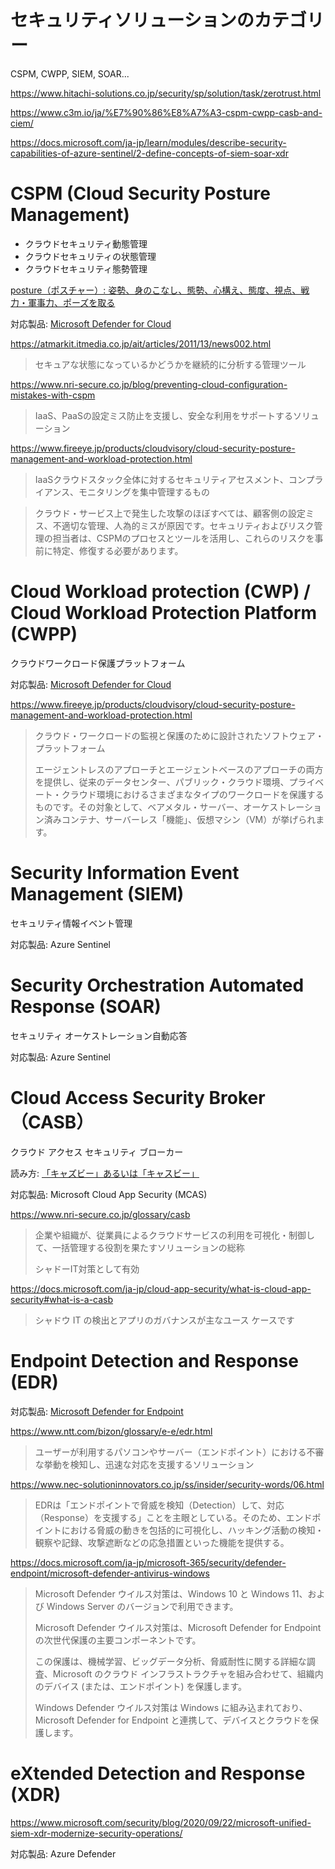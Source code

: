 # セキュリティソリューションのカテゴリー

CSPM, CWPP, SIEM, SOAR...

https://www.hitachi-solutions.co.jp/security/sp/solution/task/zerotrust.html

https://www.c3m.io/ja/%E7%90%86%E8%A7%A3-cspm-cwpp-casb-and-ciem/

https://docs.microsoft.com/ja-jp/learn/modules/describe-security-capabilities-of-azure-sentinel/2-define-concepts-of-siem-soar-xdr

# CSPM (Cloud Security Posture Management)

- クラウドセキュリティ動態管理
- クラウドセキュリティの状態管理
- クラウドセキュリティ態勢管理

[posture（ポスチャー）: 姿勢、身のこなし、態勢、心構え、態度、視点、戦力・軍事力、ポーズを取る](https://ejje.weblio.jp/content/posture)

対応製品: [Microsoft Defender for Cloud](https://docs.microsoft.com/en-us/azure/defender-for-cloud/defender-for-cloud-introduction)

https://atmarkit.itmedia.co.jp/ait/articles/2011/13/news002.html

> セキュアな状態になっているかどうかを継続的に分析する管理ツール

https://www.nri-secure.co.jp/blog/preventing-cloud-configuration-mistakes-with-cspm

> IaaS、PaaSの設定ミス防止を支援し、安全な利用をサポートするソリューション

https://www.fireeye.jp/products/cloudvisory/cloud-security-posture-management-and-workload-protection.html

> IaaSクラウドスタック全体に対するセキュリティアセスメント、コンプライアンス、モニタリングを集中管理するもの

> クラウド・サービス上で発生した攻撃のほぼすべては、顧客側の設定ミス、不適切な管理、人為的ミスが原因です。セキュリティおよびリスク管理の担当者は、CSPMのプロセスとツールを活用し、これらのリスクを事前に特定、修復する必要があります。

# Cloud Workload protection (CWP) / Cloud Workload Protection Platform (CWPP)

クラウドワークロード保護プラットフォーム

対応製品: [Microsoft Defender for Cloud](https://docs.microsoft.com/en-us/azure/defender-for-cloud/defender-for-cloud-introduction)

https://www.fireeye.jp/products/cloudvisory/cloud-security-posture-management-and-workload-protection.html

> クラウド・ワークロードの監視と保護のために設計されたソフトウェア・プラットフォーム
> 
> エージェントレスのアプローチとエージェントベースのアプローチの両方を提供し、従来のデータセンター、パブリック・クラウド環境、プライベート・クラウド環境におけるさまざまなタイプのワークロードを保護するものです。その対象として、ベアメタル・サーバー、オーケストレーション済みコンテナ、サーバーレス「機能」、仮想マシン（VM）が挙げられます。

# Security Information Event Management (SIEM)

セキュリティ情報イベント管理

対応製品: Azure Sentinel

# Security Orchestration Automated Response (SOAR)

セキュリティ オーケストレーション自動応答

対応製品: Azure Sentinel

# Cloud Access Security Broker（CASB）

クラウド アクセス セキュリティ ブローカー

読み方: [「キャズビー」あるいは「キャスビー」](https://www.nec-solutioninnovators.co.jp/ss/insider/security-words/14.html)

対応製品: Microsoft Cloud App Security (MCAS)


https://www.nri-secure.co.jp/glossary/casb

> 企業や組織が、従業員によるクラウドサービスの利用を可視化・制御して、一括管理する役割を果たすソリューションの総称
> 
> シャドーIT対策として有効


https://docs.microsoft.com/ja-jp/cloud-app-security/what-is-cloud-app-security#what-is-a-casb

> シャドウ IT の検出とアプリのガバナンスが主なユース ケースです


# Endpoint Detection and Response (EDR)

対応製品: [Microsoft Defender for Endpoint](https://www.microsoft.com/ja-jp/security/business/threat-protection/endpoint-defender)

https://www.ntt.com/bizon/glossary/e-e/edr.html

> ユーザーが利用するパソコンやサーバー（エンドポイント）における不審な挙動を検知し、迅速な対応を支援するソリューション

https://www.nec-solutioninnovators.co.jp/ss/insider/security-words/06.html

> EDRは「エンドポイントで脅威を検知（Detection）して、対応（Response）を支援する」ことを主眼としている。そのため、エンドポイントにおける脅威の動きを包括的に可視化し、ハッキング活動の検知・観察や記録、攻撃遮断などの応急措置といった機能を提供する。

https://docs.microsoft.com/ja-jp/microsoft-365/security/defender-endpoint/microsoft-defender-antivirus-windows

> Microsoft Defender ウイルス対策は、Windows 10 と Windows 11、および Windows Server のバージョンで利用できます。
> 
> Microsoft Defender ウイルス対策は、Microsoft Defender for Endpoint の次世代保護の主要コンポーネントです。
> 
> この保護は、機械学習、ビッグデータ分析、脅威耐性に関する詳細な調査、Microsoft のクラウド インフラストラクチャを組み合わせて、組織内のデバイス (または、エンドポイント) を保護します。
> 
> Windows Defender ウイルス対策は Windows に組み込まれており、Microsoft Defender for Endpoint と連携して、デバイスとクラウドを保護します。

# eXtended Detection and Response (XDR)

https://www.microsoft.com/security/blog/2020/09/22/microsoft-unified-siem-xdr-modernize-security-operations/

対応製品: Azure Defender